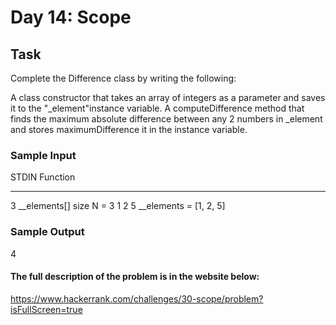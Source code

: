 # Day 14: Scope
## Task
Complete the Difference class by writing the following:

A class constructor that takes an array of integers as a parameter and saves it to the "_element"instance variable.
A computeDifference method that finds the maximum absolute difference between any 2 numbers in _element  and stores  maximumDifference it in the  instance variable.

### Sample Input

STDIN   Function
-----   --------
3       __elements[] size N = 3
1 2 5   __elements = [1, 2, 5]

### Sample Output
4

#### The full description of the problem is in the website below:
https://www.hackerrank.com/challenges/30-scope/problem?isFullScreen=true
